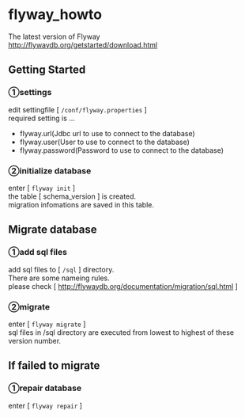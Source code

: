 flyway_howto
============
  
The latest version of Flyway  
http://flywaydb.org/getstarted/download.html  


Getting Started
---------------------------------
### ①settings  
edit settingfile [ `/conf/flyway.properties` ]  
required setting is ...  
* flyway.url(Jdbc url to use to connect to the database)  
* flyway.user(User to use to connect to the database)  
* flyway.password(Password to use to connect to the database)  
  
### ②initialize database  
enter [ `flyway init` ]  
the table [ schema_version ] is created.  
migration infomations are saved in this table.  
  
Migrate database
---------------------------------
### ①add sql files  
add sql files to [ `/sql` ] directory.  
There are some nameing rules.  
please check [ http://flywaydb.org/documentation/migration/sql.html ]  

### ②migrate   
enter [ `flyway migrate` ]  
sql files in /sql directory are executed from lowest to highest of these version number.  
  
  
If failed to migrate
---------------------------------
### ①repair database  
enter [ `flyway repair` ]  

